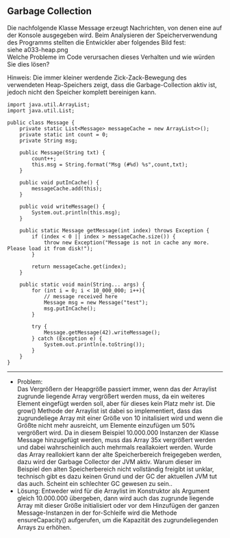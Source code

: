 ## Garbage Collection
Die nachfolgende Klasse Message erzeugt Nachrichten, von denen eine auf der Konsole ausgegeben wird.
Beim Analysieren der Speicherverwendung des Programms stellten die Entwickler aber folgendes Bild fest:  
siehe a033-heap.png  
Welche Probleme im Code verursachen dieses Verhalten und wie würden Sie dies lösen?

Hinweis: Die immer kleiner werdende Zick-Zack-Bewegung des verwendeten Heap-Speichers zeigt, dass die Garbage-Collection aktiv ist, jedoch nicht den Speicher komplett bereinigen kann.  
```
import java.util.ArrayList;
import java.util.List;

public class Message {
    private static List<Message> messageCache = new ArrayList<>();
    private static int count = 0;
    private String msg;

    public Message(String txt) {
        count++;
        this.msg = String.format("Msg (#%d) %s",count,txt);
    }

    public void putInCache() {
        messageCache.add(this);
    }

    public void writeMessage() {
        System.out.println(this.msg);
    }

    public static Message getMessage(int index) throws Exception {
        if (index < 0 || index > messageCache.size()) {
            throw new Exception("Message is not in cache any more. Please load it from disk!");
        }

        return messageCache.get(index);
    }

    public static void main(String... args) {
        for (int i = 0; i < 10_000_000; i++){
            // message received here
            Message msg = new Message("test");
            msg.putInCache();
        }

        try {
            Message.getMessage(42).writeMessage();
        } catch (Exception e) {
            System.out.println(e.toString());
        }
    }
}
```
---   
- Problem:  
Das Vergrößern der Heapgröße passiert immer, wenn das der Arraylist zugrunde liegende Array vergrößert werden muss, da ein weiteres Element eingefügt werden soll, aber für dieses kein Platz mehr ist. Die grow() Methode der Arraylist ist dabei so implementiert, dass das zugrundeliege Array mit einer Größe von 10 initalisiert wird und wenn die Größte nicht mehr ausreicht, um Elemente einzufügen um 50% vergrößert wird. Da in diesem Beispiel 10.000.000 Instanzen der Klasse Message hinzugefügt werden, muss das Array 35x vergrößert werden und dabei wahrscheinlich auch mehrmals reallakoiert werden. Wurde das Array reallokiert kann der alte Speicherbereich freigegeben werden, dazu wird der Garbage Collector der JVM aktiv. Warum dieser im Beispiel den alten Speicherbereich nicht vollständig freigibt ist unklar, technisch gibt es dazu keinen Grund und der GC der aktuellen JVM tut das auch. Scheint ein schlechter GC gewesen zu sein..
- Lösung:
Entweder wird für die Arraylist im Konstruktor als Argument gleich 10.000.000 übergeben, dann wird auch das zugrunde liegende Array mit dieser Größe initialisiert oder vor dem Hinzufügen der ganzen Message-Instanzen in der for-Schleife wird die Methode ensureCapacity() aufgerufen, um die Kapazität des zugrundeliegenden Arrays zu erhöhen.
